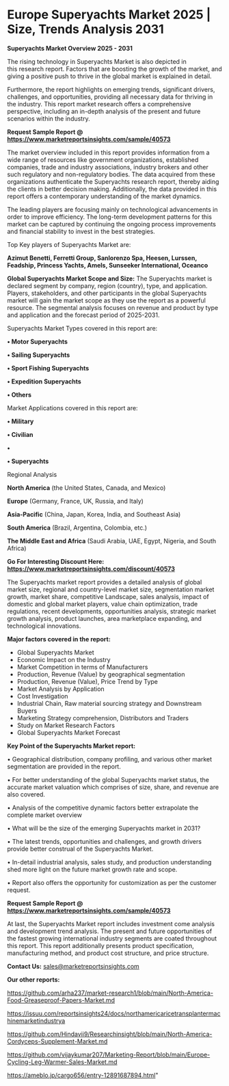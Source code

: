 # Europe Superyachts Market 2025 | Size, Trends Analysis 2031

<Strong> Superyachts Market Overview 2025 - 2031</strong>

The rising technology in Superyachts Market is also depicted in this research report. Factors that are boosting the growth of the market, and giving a positive push to thrive in the global market is explained in detail.

Furthermore, the report highlights on emerging trends, significant drivers, challenges, and opportunities, providing all necessary data for thriving in the industry. This report market research offers a comprehensive perspective, including an in-depth analysis of the present and future scenarios within the industry.

<strong>Request Sample Report @ <a href=https://www.marketreportsinsights.com/sample/40573>https://www.marketreportsinsights.com/sample/40573</a></strong>

The market overview included in this report provides information from a wide range of resources like government organizations, established companies, trade and industry associations, industry brokers and other such regulatory and non-regulatory bodies. The data acquired from these organizations authenticate the Superyachts research report, thereby aiding the clients in better decision making. Additionally, the data provided in this report offers a contemporary understanding of the market dynamics.

The leading players are focusing mainly on technological advancements in order to improve efficiency. The long-term development patterns for this market can be captured by continuing the ongoing process improvements and financial stability to invest in the best strategies.

Top Key players of Superyachts Market are:

<strong>Azimut Benetti, Ferretti Group, Sanlorenzo Spa, Heesen, Lurssen, Feadship, Princess Yachts, Amels, Sunseeker International, Oceanco</strong>

<strong><b>Global Superyachts Market Scope and Size:</b></strong>
The Superyachts market is declared segment by company, region (country), type, and application. Players, stakeholders, and other participants in the global Superyachts market will gain the market scope as they use the report as a powerful resource. The segmental analysis focuses on revenue and product by type and application and the forecast period of 2025-2031.

Superyachts Market Types covered in this report are:

<strong>•  Motor Superyachts

•  Sailing Superyachts

•  Sport Fishing Superyachts

•  Expedition Superyachts

•  Others</strong>

Market Applications covered in this report are:

<strong>•  Military

•  Civilian

•  

•  Superyachts</strong> 

Regional Analysis

<strong>North America</strong> (the United States, Canada, and Mexico)

<strong>Europe</strong> (Germany, France, UK, Russia, and Italy)

<strong>Asia-Pacific</strong> (China, Japan, Korea, India, and Southeast Asia)

<strong>South America</strong> (Brazil, Argentina, Colombia, etc.)

<strong>The Middle East and Africa</strong> (Saudi Arabia, UAE, Egypt, Nigeria, and South Africa)

<strong>Go For Interesting Discount Here: <a href=https://www.marketreportsinsights.com/discount/40573>https://www.marketreportsinsights.com/discount/40573</a></strong>

The Superyachts market report provides a detailed analysis of global market size, regional and country-level market size, segmentation market growth, market share, competitive Landscape, sales analysis, impact of domestic and global market players, value chain optimization, trade regulations, recent developments, opportunities analysis, strategic market growth analysis, product launches, area marketplace expanding, and technological innovations.

<strong><b>Major factors covered in the report:</b></strong>
<ul>
  <li>Global Superyachts Market </li>
  <li>Economic Impact on the Industry</li>
  <li>Market Competition in terms of Manufacturers</li>
  <li>Production, Revenue (Value) by geographical segmentation</li>
  <li>Production, Revenue (Value), Price Trend by Type</li>
  <li>Market Analysis by Application</li>
  <li>Cost Investigation</li>
  <li>Industrial Chain, Raw material sourcing strategy and Downstream Buyers</li>
  <li>Marketing Strategy comprehension, Distributors and Traders</li>
  <li>Study on Market Research Factors</li>
  <li>Global Superyachts Market Forecast</li>
</ul>

<strong><b>Key Point of the Superyachts Market report:</b></strong>

• Geographical distribution, company profiling, and various other market segmentation are provided in the report.

• For better understanding of the global Superyachts market status, the accurate market valuation which comprises of size, share, and revenue are also covered.

• Analysis of the competitive dynamic factors better extrapolate the complete market overview

• What will be the size of the emerging Superyachts market in 2031?

• The latest trends, opportunities and challenges, and growth drivers provide better construal of the Superyachts Market.

• In-detail industrial analysis, sales study, and production understanding shed more light on the future market growth rate and scope.

• Report also offers the opportunity for customization as per the customer request.

<strong>Request Sample Report @ <a href=https://www.marketreportsinsights.com/sample/40573>https://www.marketreportsinsights.com/sample/40573</a></strong>

At last, the Superyachts Market report includes investment come analysis and development trend analysis. The present and future opportunities of the fastest growing international industry segments are coated throughout this report. This report additionally presents product specification, manufacturing method, and product cost structure, and price structure.

<strong>Contact Us:</strong>
sales@marketreportsinsights.com

<strong>Our other reports:</strong>

<a href=https://github.com/arha237/market-research1/blob/main/North-America-Food-Greaseproof-Papers-Market.md>https://github.com/arha237/market-research1/blob/main/North-America-Food-Greaseproof-Papers-Market.md</a>

<a href=https://issuu.com/reportsinsights24/docs/northamericaricetransplantermachinemarketindustrya>https://issuu.com/reportsinsights24/docs/northamericaricetransplantermachinemarketindustrya</a>

<a href=https://github.com/Hindavii9/Researchinsight/blob/main/North-America-Cordyceps-Supplement-Market.md>https://github.com/Hindavii9/Researchinsight/blob/main/North-America-Cordyceps-Supplement-Market.md</a>

<a href=https://github.com/vijaykumar207/Marketing-Report/blob/main/Europe-Cycling-Leg-Warmer-Sales-Market.md>https://github.com/vijaykumar207/Marketing-Report/blob/main/Europe-Cycling-Leg-Warmer-Sales-Market.md</a>

<a href=https://ameblo.jp/cargo656/entry-12891687894.html>https://ameblo.jp/cargo656/entry-12891687894.html</a>"
